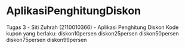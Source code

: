 # AplikasiPenghitungDiskon
 Tugas 3 - Siti Zuhrah (2110010366) - Aplikasi Penghitung Diskon
 Kode kupon yang berlaku:
 diskon10persen
 diskon25persen
 diskon50persen
 diskon75persen
 diskon99persen
